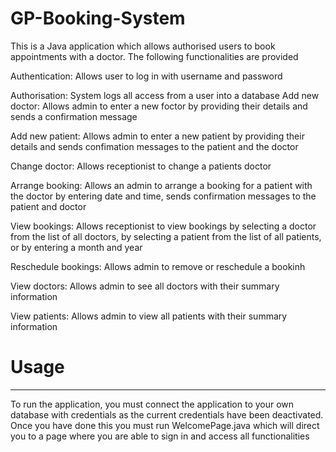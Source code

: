 # GP-Booking-System
This is a Java application which allows authorised users to book appointments with a doctor. The following functionalities are provided

Authentication: Allows user to log in with username and password

Authorisation: System logs all access from a user into a database
Add new doctor: Allows admin to enter a new foctor by providing their details and sends a confirmation message

Add new patient: Allows admin to enter a new patient by providing their details and sends confimation messages to the patient and the doctor

Change doctor: Allows receptionist to change a patients doctor

Arrange booking: Allows an admin to arrange a booking for a patient with the doctor by entering date and time, sends confirmation messages to the patient and doctor

View bookings: Allows receptionist to view bookings by selecting a doctor from the list of all doctors, by selecting a patient from the list of all patients, or by entering a month and year

Reschedule bookings: Allows admin to remove or reschedule a bookinh

View doctors: Allows admin to see all doctors with their summary information

View patients: Allows admin to view all patients with their summary information

# Usage
-----

To run the application, you must connect the application to your own database with credentials as the current credentials have been deactivated. Once you have done this you must run WelcomePage.java which will direct you to a page where you are able to sign in and access all functionalities

